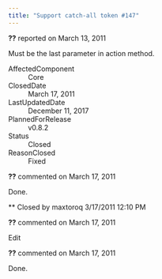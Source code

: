 ```yaml
---
title: "Support catch-all token #147"
---
```

<div class="issue-report"><div class="issue-header"><b>??</b> reported on <time datetime="2011-03-13T22:21:21.743-07:00" title="2011-03-13T22:21:21.743-07:00">March 13, 2011</time></div><div class="issue-message" markdown="1">

Must be the last parameter in action method.

</div><div class="issue-footer"><dl><dt>AffectedComponent</dt><dd>Core</dd><dt>ClosedDate</dt><dd><time datetime="2011-03-17T12:38:03.567-07:00" title="2011-03-17T12:38:03.567-07:00">March 17, 2011</time></dd><dt>LastUpdatedDate</dt><dd><time datetime="2017-12-11T02:15:56.247-08:00" title="2017-12-11T02:15:56.247-08:00">December 11, 2017</time></dd><dt>PlannedForRelease</dt><dd>v0.8.2</dd><dt>Status</dt><dd>Closed</dd><dt>ReasonClosed</dt><dd>Fixed</dd></dl></div></div><div id="comment-77654" class="issue-comment"><div class="issue-header"><b>??</b> commented on <time datetime="2011-03-17T12:12:12.397-07:00" title="2011-03-17T12:12:12.397-07:00">March 17, 2011</time></div><div class="issue-message" markdown="1">

Done.


** Closed by maxtoroq 3/17/2011 12:10 PM

</div></div><div id="comment-77655" class="issue-comment"><div class="issue-header"><b>??</b> commented on <time datetime="2011-03-17T12:12:12.763-07:00" title="2011-03-17T12:12:12.763-07:00">March 17, 2011</time></div><div class="issue-message" markdown="1">

Edit

</div></div><div id="comment-77656" class="issue-comment"><div class="issue-header"><b>??</b> commented on <time datetime="2011-03-17T12:37:30.707-07:00" title="2011-03-17T12:37:30.707-07:00">March 17, 2011</time></div><div class="issue-message" markdown="1">

Done.

</div></div>